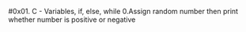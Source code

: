 #0x01. C - Variables, if, else, while
0.Assign random number then print whether number is positive or negative
